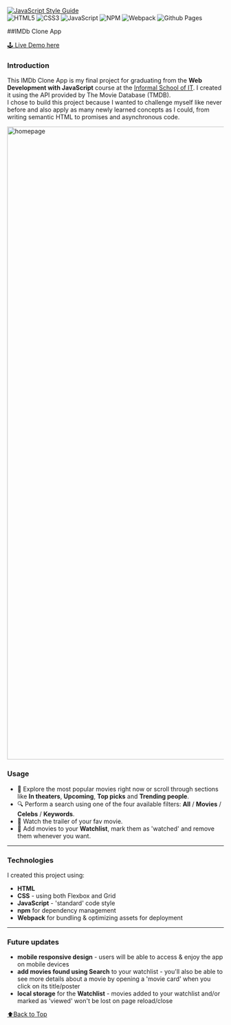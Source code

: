 [![JavaScript Style Guide](https://img.shields.io/badge/code_style-standard-brightgreen.svg)](https://standardjs.com)
<br>
![HTML5](https://img.shields.io/badge/html5-%23E34F26.svg?style=for-the-badge&logo=html5&logoColor=white) ![CSS3](https://img.shields.io/badge/css3-%231572B6.svg?style=for-the-badge&logo=css3&logoColor=white) ![JavaScript](https://img.shields.io/badge/javascript-%23323330.svg?style=for-the-badge&logo=javascript&logoColor=%23F7DF1E) ![NPM](https://img.shields.io/badge/NPM-%23CB3837.svg?style=for-the-badge&logo=npm&logoColor=white) ![Webpack](https://img.shields.io/badge/webpack-%238DD6F9.svg?style=for-the-badge&logo=webpack&logoColor=black) ![Github Pages](https://img.shields.io/badge/github%20pages-121013?style=for-the-badge&logo=github&logoColor=white)

<div id="top></div>
  
##IMDb Clone App
---
[🕹 Live Demo here](https://cbd23.github.io/watchlist-app)

### Introduction
This IMDb Clone App is my final project for graduating from the **Web Development with JavaScript** course at the [Informal School of IT](https://scoalainformala.ro/).
I created it using the API provided by The Movie Database (TMDB).
<br>
I chose to build this project because I wanted to challenge myself like never before and also apply as many newly learned concepts as I could, from writing semantic HTML to promises and asynchronous code.

<img width="1470" alt="homepage" src="https://github.com/cbd23/watchlist-app/assets/112496548/c448640c-887b-4da1-8e59-aa26a9f17813">

### Usage
- 📡 Explore the most popular movies right now or scroll through sections like **In theaters**, **Upcoming**, **Top picks** and **Trending people**.
- 🔍 Perform a search using one of the four available filters: **All** / **Movies** / **Celebs** / **Keywords**.
- 🍿 Watch the trailer of your fav movie.
- 💾 Add movies to your **Watchlist**, mark them as 'watched' and remove them whenever you want.

---

### Technologies
I created this project using:
- **HTML**
- **CSS** - using both Flexbox and Grid
- **JavaScript** - 'standard' code style
- **npm** for dependency management 
- **Webpack** for bundling & optimizing assets for deployment

---

### Future updates
- **mobile responsive design** - users will be able to access & enjoy the app on mobile devices
- **add movies found using Search** to your watchlist - you'll also be able to see more details about a movie by opening a 'movie card' when you click on its title/poster
- **local storage** for the **Watchlist** - movies added to your watchlist and/or marked as 'viewed' won't be lost on page reload/close

<a href="#top">⬆️Back to Top</a>
